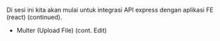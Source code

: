 Di sesi ini kita akan mulai untuk integrasi API express dengan aplikasi FE (react) (continued).

- Multer (Upload File) (cont. Edit)
